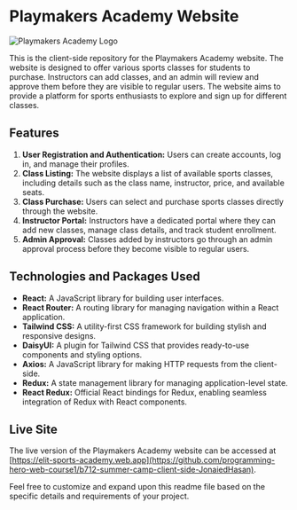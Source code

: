 # Playmakers Academy Website

![Playmakers Academy Logo](https://i.ibb.co/wrdFJ6j/Cplsdjapture.png)

This is the client-side repository for the Playmakers Academy website. The website is designed to offer various sports classes for students to purchase. Instructors can add classes, and an admin will review and approve them before they are visible to regular users. The website aims to provide a platform for sports enthusiasts to explore and sign up for different classes.

## Features

1. **User Registration and Authentication:** Users can create accounts, log in, and manage their profiles.
2. **Class Listing:** The website displays a list of available sports classes, including details such as the class name, instructor, price, and available seats.
3. **Class Purchase:** Users can select and purchase sports classes directly through the website.
4. **Instructor Portal:** Instructors have a dedicated portal where they can add new classes, manage class details, and track student enrollment.
5. **Admin Approval:** Classes added by instructors go through an admin approval process before they become visible to regular users.

## Technologies and Packages Used

- **React:** A JavaScript library for building user interfaces.
- **React Router:** A routing library for managing navigation within a React application.
- **Tailwind CSS:** A utility-first CSS framework for building stylish and responsive designs.
- **DaisyUI:** A plugin for Tailwind CSS that provides ready-to-use components and styling options.
- **Axios:** A JavaScript library for making HTTP requests from the client-side.
- **Redux:** A state management library for managing application-level state.
- **React Redux:** Official React bindings for Redux, enabling seamless integration of Redux with React components.

## Live Site

The live version of the Playmakers Academy website can be accessed at [https://elit-sports-academy.web.app](https://github.com/programming-hero-web-course1/b712-summer-camp-client-side-JonaiedHasan).

Feel free to customize and expand upon this readme file based on the specific details and requirements of your project.

